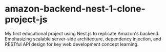 # amazon-backend-nest-1-clone-project-js
My first educational project using Nest.js to replicate Amazon's backend. Emphasizing scalable server-side architecture, dependency injection, and RESTful API design for key web development concept learning.
